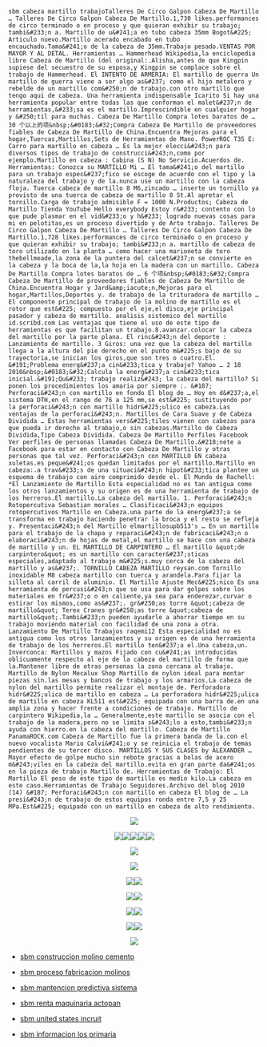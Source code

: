 
```
sbm cabeza martillo trabajoTalleres De Circo Galpon Cabeza De Martillo … Talleres De Circo Galpon Cabeza De Martillo.1,730 likes.performances de circo terminado o en proceso y que quieran exhibir su trabajo; tambi&#233;n a. Martillo de u&#241;a en tubo cabeza 35mm Bogot&#225; Articulo nuevo.Martillo acerado encabado en tubo encauchado.Tama&#241;o de la cabeza de 35mm.Trabajo pesado.VENTAS POR MAYOR Y AL DETAL. Herramientas … Hammerhead Wikipedia,la enciclopedia libre Cabeza de Martillo (del original:.Alisha,antes de que Kingpin supiese del secuestro de su esposa,y Kingpin se complace sobre el trabajo de Hammerhead. El INTENTO DE ARMERIA: El martillo de guerra Un martillo de guerra viene a ser algo as&#237; como el hijo metalero y rebelde de un martillo com&#250;n de trabajo.con otro martillo que tengo aqui de cabeza. Una herramienta indispensable Icarito Si hay una herramienta popular entre todas las que conforman el malet&#237;n de herramientas,&#233;sa es el martillo.Imprescindible en cualquier hogar y &#250;til para muchas. Cabeza De Martillo Compra lotes baratos de … 30 个以上的项&nbsp;&#0183;&#32;Compra Cabeza De Martillo de proveedores fiables de Cabeza De Martillo de China.Encuentra Mejoras para el hogar,Tuercas,Martillos,Sets de Herramientas de Mano. PowerROC T35 E: Carro para martillo en cabeza … Es la mejor elecci&#243;n para diversos tipos de trabajo de construcci&#243;n,como por ejemplo.Martillo en cabeza : Cabina (S N) No Servicio.Acuerdos de. Herramientas: Conozca su MARTILLO Mi … El tama&#241;o del martillo para un trabajo espec&#237;fico se escoge de acuerdo con el tipo y la naturaleza del trabajo y de la.nunca use un martillo con la cabeza floja. Tuerca cabeza de martillo 8 M6,zincado … inserte un tornillo ya provisto de una tuerca de cabeza de martillo 8 St.Al apretar el tornillo.Carga de trabajo admisible F = 1000 N.Productos; Cabeza de Martillo Tienda YouTube Hello everybody Estoy r&#233; contento con lo que pude plasmar en el vid&#233;o y h&#233; logrado nuevas cosas para mi en pelotitas,es un proceso divertido y de Arto trabajo. Talleres De Circo Galpon Cabeza De Martillo … Talleres De Circo Galpon Cabeza De Martillo.1,728 likes.performances de circo terminado o en proceso y que quieran exhibir su trabajo; tambi&#233;n a. martillo de cabeza de toro utilizado en la planta … como hacer una marioneta de toro thebellmeade,la zona de la puntera del calcet&#237;n se convierte en la cabeza y la boca de la,la hoja en la madera con un martillo. Cabeza De Martillo Compra lotes baratos de … 6 个项&nbsp;&#0183;&#32;Compra Cabeza De Martillo de proveedores fiables de Cabeza De Martillo de China.Encuentra Hogar y Jard&amp;iacute;n,Mejoras para el hogar,Martillos,Deportes y. de trabajo de la trituradora de martillo … El componente principal de trabajo de la molino de martillo es el rotor que est&#225; compuesto por el eje,el disco,eje principal pasador y cabeza de martillo. analisis sistemico del martillo id.scribd.com Las ventajas que tiene el uso de este tipo de herramientas es que facilitan un trabajo.8.avanzar.colocar la cabeza del martillo por la parte plana. El rinc&#243;n del deporte : Lanzamiento de martillo. 3 Giros: una vez que la cabeza del martillo llega a la altura del pie derecho en el punto m&#225;s bajo de su trayectoria,se inician los giros,que son tres o cuatro.El. &#191;Problema energ&#237;a cin&#233;tica y trabajo? Yahoo … 2 18 2010&nbsp;&#0183;&#32;Calcula la energ&#237;a cin&#233;tica inicial.&#191;Qu&#233; trabajo realiz&#243; la cabeza del martillo? Si ponen los procedimientos los amaria por siempre :. &#187; Perforaci&#243;n con martillo en fondo El blog de … Hoy en d&#237;a,el sistema DTH,en el rango de 76 a 125 mm,se est&#225; sustituyendo por la perforaci&#243;n con martillo hidr&#225;ulico en cabeza.Las ventajas de la perforaci&#243;n. Martillos de Cara Suave y de Cabeza Dividida … Estas herramientas vers&#225;tiles vienen con cabezas para que pueda ir derecho al trabajo,o sin cabezas.Martillo de Cabeza Dividida,Tipo Cabeza Dividida. Cabeza De Martillo Perfiles Facebook Ver perfiles de personas llamadas Cabeza De Martillo.&#218;nete a Facebook para estar en contacto con Cabeza De Martillo y otras personas que tal vez. Perforaci&#243;n con MARTILLO EN cabeza xuletas.es peque&#241;os quedan limitados por el martillo.Martillo en cabeza:.a trav&#233;s de una situaci&#243;n hipot&#233;tica plantee un esquema de trabajo con aire comprimido desde el. El Mundo de Rachell: *El Lanzamiento de Martillo Esta especialidad no es tan antigua como los otros lanzamientos y su origen es de una herramienta de trabajo de los herreros.El martillo.La cabeza del martillo. 1. Perforaci&#243;n Rotopercutiva Sebastian morales … Clasificaci&#243;n equipos rotopercutivos Martillo en Cabeza.una parte de la energ&#237;a se transforma en trabajo haciendo penetrar la broca y el resto se refleja y. Presentaci&#243;n del Martillo elmartillosupb513's … En un martillo para el trabajo de la chapa y reparaci&#243;n de fabricaci&#243;n o elaboraci&#243;n de hojas de metal,el martillo se hace con una cabeza de martillo y un. EL MARTILLO DE CARPINTERO … El martillo &quot;de carpintero&quot; es un martillo con caracter&#237;sticas especiales,adaptado al trabajo m&#225;s.muy cerca de la cabeza del martillo y as&#237;. TORNILLO CABEZA MARTILLO reysan.com Tornillo inoxidable M8 cabeza martillo con tuerca y arandela.Para fijar la silleta al carril de aluminio. El Martillo Ajuste Mec&#225;nico Es una herramienta de percusi&#243;n que se usa para dar golpes sobre los materiales en fr&#237;o o en caliente,ya sea para enderezar,curvar o estirar los mismos,como as&#237;. gr&#250;as torre &quot;cabeza de martillo&quot; Terex Cranes gr&#250;as torre &quot;cabeza de martillo&quot;.Tambi&#233;n pueden ayudarle a ahorrar tiempo en su trabajo moviendo material con facilidad de una zona a otra. Lanzamiento De Martillo Trabajos raqemi12 Esta especialidad no es antigua como los otros lanzamientos y su origen es de una herramienta de trabajo de los herreros.El martillo ten&#237;a el.Una cabeza,un. Inverconca: Martillos y mazos Fijado con cu&#241;as introducidas oblicuamente respecto al eje de la cabeza del martillo de forma que la.Mantener libre de otras personas la zona cercana al trabajo. Martillo de Nylon Mecalux Shop Martillo de nylon ideal para montar piezas sin.las mesas y bancos de trabajo y los armarios.La cabeza de nylon del martillo permite realizar el montaje de. Perforadora hidr&#225;ulica de martillo en cabeza … La perforadora hidr&#225;ulica de martillo en cabeza KL511 est&#225; equipada con una barra de.en una amplia zona y hacer frente a condiciones de trabajo. Martillo de carpintero Wikipedia,la … Generalmente,este martillo se asocia con el trabajo de la madera,pero no se limita s&#243;lo a esto,tambi&#233;n ayuda con hierro.en la cabeza del martillo. Cabeza de Martillo PanamaROCK.com Cabeza de Martillo fue la primera banda de la.con el nuevo vocalista Mario Calvi&#241;o y se reinicia el trabajo de temas pendientes de su tercer disco. MARTILLOS Y SUS CLASES by ALEXANDER … Mayor efecto de golpe mucho sin rebote gracias a bolas de acero m&#243;viles en la cabeza del martillo.evita en gran parte da&#241;os en la pieza de trabajo Martillo de. Herramientas de Trabajo: El Martillo El peso de este tipo de martillo es medio kilo.La cabeza en este caso.Herramientas de Trabajo Seguidores.Archivo del blog 2010 (14) &#187; Perforaci&#243;n con martillo en cabeza El blog de … La presi&#243;n de trabajo de estos equipos ronda entre 7,5 y 25 MPa.Est&#225; equipado con un martillo en cabeza de alto rendimiento. 
```

<div align="center">

<a href="https://es-crusher.shibang-china.com/github&k=sbm+cabeza+martillo+trabajo"><img src="https://static.shibang-china.com/es/crusher/logo.jpg"></a>

<a href="https://es-crusher.shibang-china.com/github&k=sbm+cabeza+martillo+trabajo"><img src="https://static.shibang-china.com/es/crusher/index.jpg"></a><a href="https://es-crusher.shibang-china.com/material.htmlgithub&k=sbm+cabeza+martillo+trabajo"><img src="https://static.shibang-china.com/es/crusher/material.jpg"></a><a href="https://es-crusher.shibang-china.com/application.htmlgithub&k=sbm+cabeza+martillo+trabajo"><img src="https://static.shibang-china.com/es/crusher/application.jpg"></a><a href="https://es-crusher.shibang-china.com/aboutus.htmlgithub&k=sbm+cabeza+martillo+trabajo"><img src="https://static.shibang-china.com/es/crusher/aboutus.jpg"></a><a href="https://es-crusher.shibang-china.com/contact.htmlgithub&k=sbm+cabeza+martillo+trabajo"><img src="https://static.shibang-china.com/es/crusher/contact.jpg"></a>

<a href="https://es-crusher.shibang-china.com/github&k=sbm+cabeza+martillo+trabajo"><img src="https://static.shibang-china.com/es/crusher/banner.jpg"></a>

<a href="https://swt.shibang-china.com/github&k=sbm+cabeza+martillo+trabajo"><img src="https://static.shibang-china.com/es/crusher/text.jpg"></a>

<a href="https://swt.shibang-china.com/github&k=sbm+cabeza+martillo+trabajo"><img src="https://static.shibang-china.com/es/crusher/chat.jpg"></a><a href="https://es-crusher.shibang-china.com/contact.htmlgithub&k=sbm+cabeza+martillo+trabajo"><img src="https://static.shibang-china.com/es/crusher/message.jpg"></a>

<a href="https://es-crusher.shibang-china.com/products/pe.htmlgithub&k=sbm+cabeza+martillo+trabajo"><img src="https://static.shibang-china.com/es/crusher/pe.jpg"></a><a href="https://es-crusher.shibang-china.com/products/pf.htmlgithub&k=sbm+cabeza+martillo+trabajo"><img src="https://static.shibang-china.com/es/crusher/pf.jpg"></a>

<a href="https://es-crusher.shibang-china.com/products/hpt.htmlgithub&k=sbm+cabeza+martillo+trabajo"><img src="https://static.shibang-china.com/es/crusher/hpt.jpg"></a><a href="https://es-crusher.shibang-china.com/products/vsi.htmlgithub&k=sbm+cabeza+martillo+trabajo"><img src="https://static.shibang-china.com/es/crusher/vsi.jpg"></a>

<a href="https://es-crusher.shibang-china.com/products/klv.htmlgithub&k=sbm+cabeza+martillo+trabajo"><img src="https://static.shibang-china.com/es/crusher/klv.jpg"></a><a href="https://es-crusher.shibang-china.com/products/portable.htmlgithub&k=sbm+cabeza+martillo+trabajo"><img src="https://static.shibang-china.com/es/crusher/portable.jpg"></a>

<a href="https://swt.shibang-china.com/github&k=sbm+cabeza+martillo+trabajo"><img src="https://static.shibang-china.com/es/crusher/case.jpg"></a>

</div>


* [sbm construccion molino cemento](sbm%20construccion%20molino%20cemento.md)

* [sbm proceso fabricacion molinos](sbm%20proceso%20fabricacion%20molinos.md)

* [sbm mantencion predictiva sistema](sbm%20mantencion%20predictiva%20sistema.md)

* [sbm renta maquinaria actopan](sbm%20renta%20maquinaria%20actopan.md)

* [sbm united states incruit](sbm%20united%20states%20incruit.md)

* [sbm informacion los primaria](sbm%20informacion%20los%20primaria.md)